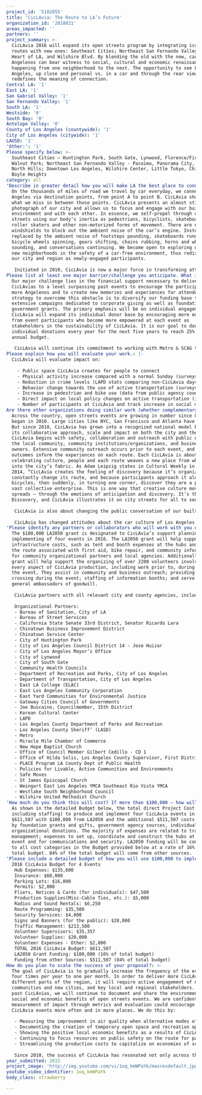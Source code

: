 ```yaml
---
project_id: '5102055'
title: 'CicLAvia: The Route to LA’s Future'
organization_id: '2018021'
areas_impacted: ''
partners: ''
project_summary: >-
  CicLAvia 2016 will expand its open streets program by integrating iconic
  routes with new ones: Southeast Cities; Northeast San Fernando Valley; the
  Heart of LA, and Wilshire Blvd. By blending the old with the new, car-free
  Angelenos can bear witness to social, cultural and economic renaissances
  happening from one neighborhood to the next. The opportunity to see Los
  Angeles, up close and personal vs. in a car and through the rear view mirror,
  redefines the meaning of connection.
Central LA: '1'
East LA: '1'
San Gabriel Valley: '1'
San Fernando Valley: '1'
South LA: '1'
Westside: '0'
South Bay: '0'
Antelope Valley: '0'
County of Los Angeles (countywide): '1'
City of Los Angeles (citywide): '1'
LAUSD: '1'
'Other:': '1'
Please specify below: >-
  Southeast Cities – Huntington Park, South Gate, Lynwood, Florence/Firestone &
  Walnut Park; Northeast San Fernando Valley - Pacoima, Panorama City, Arleta, &
  North Hills; Downtown Los Angeles, Wilshire Center, Little Tokyo, Chinatown,
  Boyle Heights
category: all
'Describe in greater detail how you will make LA the best place to connect:': >-
  On the thousands of miles of road we travel by car everyday, we connect to Los
  Angeles via destination points, from point A to point B. CicLAvia shows us
  what we miss in between those points. CicLAvia presents an almost still
  photograph of our city and allows us to focus and engage with our built
  environment and with each other. In essence, we self-propel through our
  streets using our body’s inertia as pedestrians, bicyclists, skateboarders,
  roller skaters and other non-motorized forms of movement. There are no
  windshields to block out the ambient noise of the car’s engine. Instead, it is
  replaced by the ambient noise of footsteps pounding, skateboards running,
  bicycle wheels spinning, gears shifting, chains rubbing, horns and whistles
  sounding, and conversations continuing. We become open to exploring old and
  new neighborhoods in the safety of a car-free environment, thus rediscovering
  our city and region as newly-engaged participants.
   
   Initiated in 2010, CicLAvia is now a major force in transforming attitudes and lifestyle behaviors regarding health, civic engagement, active transportation and the environment. These free open-street events have changed the conversation and are now having a direct impact on related local policy issues. As we complete our fifth year and fifteenth event, we remain enthralled by the stories that CicLAvia tells about our city and region. We are a region of more than 10 million people, and a city that spans more than 465 square miles. But four times a year, CicLAvia makes us feel that our city is small enough to explore in one fell swoop. LA is still relatively young, but we have wise souls willing to share experiences and secret treasures.
Please list at least one major barrier/challenge you anticipate. What is your strategy for overcoming these obstacles?: >-
  Our major challenge lies in the financial support necessary to deliver future
  CicLAvias to a level surpassing past events to encourage the participation of
  more Angelenos and to create new memories and experiences for attendees. Our
  strategy to overcome this obstacle is to diversify our funding base through
  extensive campaigns dedicated to corporate giving as well as foundation and
  government grants. The primary emphasis will be on individual engagement.
  CicLAvia will expand its individual donor base by encouraging more engagement
  from event participants who become more empowered at each event as
  stakeholders in the sustainability of CicLAvia. It is our goal to double
  individual donations every year for the next five years to reach 25% of our
  annual budget.
   
   CicLAvia will continue its commitment to working with Metro & SCAG to expand financial and policy support of open streets events in Los Angeles County to create more active transportation projects.
Please explain how you will evaluate your work.: |-
  CicLAvia will evaluate impact on:
   
    - Public space CicLAvia creates for people to connect
    - Physical activity increase compared with a normal Sunday (surveys on site)
    - Reduction in crime levels (LAPD stats comparing non-CicLAvia days)
    - Behavior change towards the use of active transportation (surveys on site and after event)
    - Increase in pedestrian and bike use (data from public agency counts)
    - Direct impact on local policy changes on active transportation (implementation of local and regional mobility plans)
    - Number of participants at CicLAvia and track increase in social media penetration using key platforms (Facebook, Twitter, etc.)
Are there other organizations doing similar work (whether complementary or competitive)? What is unique about your proposed approach?: >-
  Across the country, open streets events are growing in number since CicLAvia
  began in 2010. Large cities like NYC, San Francisco and Atlanta have events.
  But since 2010, CicLAvia has grown into a recognized national model because of
  its collaborative approach, scale and impact on both the city and the region.
  CicLAvia begins with safety, collaboration and outreach with public officials,
  the local community, community institutions/organizations, and business
  owners. Extensive community outreach occurs prior to each event, and the
  outcomes inform the experiences on each route. Each CicLAvia is about
  celebrating culture, people and each route weaves a new place from whole cloth
  into the city’s fabric. As Adam Leipzig states in Cultural Weekly in April
  2014, “CicLAvia creates the feeling of discovery because it’s organizers
  constantly change its route, and because participants approach it alone on
  bicycles, then suddenly, in turning one corner, discover they are a part of a
  vast collective enterprise. This is one way that creative culture moves and
  spreads – through the emotions of anticipation and discovery. It’s the Law of
  Discovery, and CicLAvia illustrates it on city streets for all to see.”
   
   CicLAvia is also about changing the public conversation of our built environment, and how we interact with it. The experiences at CicLAvia inform public policy shifts at all levels of local and regional governance. Key city and regional agencies have launched efforts to support active transportation – with METRO open streets initiative and LA’s Mobility Plan 2035. 
   
   CicLAvia has changed attitudes about the car culture of Los Angeles by shifting the perceptions and attitudes of local stakeholders who affect local transportation and environmental policies and the design of our streets. A shift towards a commitment to safety with a focus on serving the most vulnerable users including children, seniors, persons with disabilities and transit-dependent populations, will make streets safe for all users.
'Please identify any partners or collaborators who will work with you on this project. How much of the $100,000 grant award will each partner receive?': >-
  The $100,000 LA2050 grant is designated to CicLAvia’s support planning and
  implementing of four events in 2016. The LA2050 grant will help support the
  infrastructure costs, such as tent and booth expenses at the hubs and along
  the route associated with first aid, bike repair, and community information
  for community organizational partners and local agencies. Additionally, the
  grant will help support the organizing of over 2200 volunteers involved in
  every aspect of CicLAvia production, including work prior to, during and after
  the event. They assist in community and business outreach; providing safe
  crossing during the event; staffing of information booths; and serve as
  general ambassadors of goodwill. 
   
   CicLAvia partners with all relevant city and county agencies, including Transportation, Cultural Affairs, LAPD, LADWP, Fire, and others who provide the public services for the route. Outreach and programming of CicLAvia involves partnerships with community organizations, local religious institutions, and business owners to enhance the experiences on the routes. Partnerships for CicLAvia 2016 include:
   
   Organizational Partners:
   - Bureau of Sanitation, City of LA
   - Bureau of Street Services
   - California State Senate 33rd District, Senator Ricardo Lara
   - Chinatown Business Improvement District
   - Chinatown Service Center
   - City of Huntington Park
   - City of Los Angeles Council District 14 - Jose Huizar
   - City of Los Angeles Mayor’s Office
   - City of Lynwood
   - City of South Gate
   - Community Health Councils
   - Department of Recreation and Parks, City of Los Angeles
   - Department of Transportation, City of Los Angeles
   - East LA College (ELAC)
   - East Los Angeles Community Corporation
   - East Yard Communities for Environmental Justice
   - Gateway Cities Council of Governments
   - Joe Buscaino, Councilmember, 15th District
   - Korean Cultural Center
   - LAPD
   - Los Angeles County Department of Parks and Recreation
   - Los Angeles County Sheriff’ (LASD)
   - Metro
   - Miracle Mile Chamber of Commerce
   - New Hope Baptist Church
   - Office of Council Member Gilbert Cedillo - CD 1
   - Office of Hilda Solis, Los Angeles County Supervisor, First District
   - PLACE Program LA County Dept of Public Health
   - Policies for Livable, Active Communities and Environments
   - Safe Moves
   - St James Episcopal Church
   - Weingart East Los Angeles YMCA Southeast Rio Vista YMCA
   - Westlake South Neighborhood Council
   - Wilshire United Methodist Church
'How much do you think this will cost? If more than $100,000 – how will you cover the additional costs?': >-
  As shown in the detailed Budget below, the total direct Project Cost (not
  including staffing) to produce and implement four CicLAvia events in 2016 is
  $611,507 with $100,000 from LA2050 and the additional $511,507 costs supported
  by foundation grants and gifts, government agency sources, individual and
  organizational donations. The majority of expenses are related to traffic
  management; expenses to set up, coordinate and construct the hubs at each
  event and for communications and security. LA2050 funding will be contributing
  to all cost categories in the Budget provided below at a rate of 16% of the
  total budget. 84% of the total budget will come from other sources.
'Please include a detailed budget of how you will use $100,000 to implement this project.': |-
  2016 CicLAvia Budget for 4 Events 
   Hub Expenses: $135,600 
   Insurance: $60,000 
   Parking Lots: $16,000 
   Permits: $2,000 
   Fliers, Notices & Cards (for individuals): $47,500 
   Production Supplies(Misc-Cable Ties, etc.): $5,000 
   Radios and Sound Rentals: $6,250 
   Route Programming: $35,500 
   Security Services: $4,000 
   Signs and Banners (for the public): $28,000 
   Traffic Management: $213,500 
   Volunteer Supervisors: $35,357 
   Volunteer Supplies: $20,000 
   Volunteer Expenses - Other: $2,800 
   TOTAL 2016 CicLAvia Budget: $611,507 
   LA2050 Grant Funding: $100,000 (16% of total budget)
   Funding from other Sources: $511,507 (84% of total budget)
How do you plan to scale the success of your proposal?: >-
  The goal of CicLAvia is to gradually increase the frequency of the events from
  four times per year to one per month. In order to deliver more CicLAvias to
  different parts of the region, it will require active engagement of new
  communities and new cities, and key local and regional stakeholders. As in
  past CicLAvias, we will continue to document and share the environmental,
  social and economic benefits of open streets events. We are confident that the
  measurement of impact through metrics and evaluation could encourage more
  CicLAvia events more often and in more places. We do this by:
   
   - Measuring the improvement in air quality when alternative modes of transportation are used;
   - Documenting the creation of temporary open space and recreation opportunities created by opening up streets to pedestrians and bicyclists;
   - Showing the positive local economic benefits as a results of CicLAvia during the day of, and weeks after the event with new customers;
   - Continuing to focus resources on public safety on the route for participants;
   - Streamlining the production costs to capitalize on economies of scale.
   
   Since 2010, the success of CicLAvia has resonated not only across the region, but also throughout the country. Open streets events have taken place in many of the country’s urban and rural cities, and CicLAvia has been the national model. While CicLAvia events are often measured by the number of participants, the success of the events will be strengthened by the overall positive impacts on our quality of life. CicLAvia improves air quality and increases the benefits to the local economy. It reinforces positive change in local and regional alternative transportation policies, and encourages conversation in creating new open space. And CicLAvia brings communities closer and makes people more connected to each other.
year_submitted: 2015
project_image: 'http://img.youtube.com/vi/1oq_kmWPaYk/maxresdefault.jpg'
youtube_video_identifier: 1oq_kmWPaYk
body_class: strawberry

---
```

